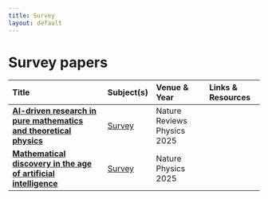 ```yaml
---
title: Survey
layout: default
---
```


# Survey papers

| Title | Subject(s) | Venue & Year | Links & Resources |
| :--- | :--- | :--- | :--- |
| **[AI-driven research in pure mathematics and theoretical physics](https://www.nature.com/articles/s42254-024-00740-1)** | [Survey](survey.md) | Nature Reviews Physics 2025 |  |
| **[Mathematical discovery in the age of artificial intelligence](https://www.nature.com/articles/s41567-025-03042-0)** | [Survey](survey.md) | Nature Physics 2025 |  |